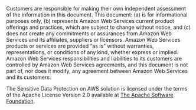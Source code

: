 Customers are responsible for making their own independent assessment of the information in this document. This document: (a) is for informational purposes only, (b) represents Amazon Web Services current product offerings and practices, which are subject to change without notice, and (c) does not create any commitments or assurances from Amazon Web Services and its affiliates, suppliers or licensors. Amazon Web Services products or services are provided “as is” without warranties, representations, or conditions of any kind, whether express or implied. Amazon Web Services responsibilities and liabilities to its customers are controlled by Amazon Web Services agreements, and this document is not part of, nor does it modify, any agreement between Amazon Web Services and its customers.

The Sensitive Data Protection on AWS solution is licensed under the terms of the Apache License Version 2.0 available at [The Apache Software Foundation][foundation].

[foundation]: https://www.apache.org/licenses/LICENSE-2.0